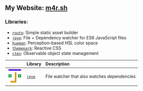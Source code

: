 ## My Website: [m4r.sh](https://m4r.sh)
### Libraries:
- [`routo`](https://github.com/MarshallCB/routo): Simple static asset builder
- [`jeye`](https://github.com/MarshallCB/jeye): File + Dependency watcher for ES6 JavaScript files
- [`hueman`](https://github.com/MarshallCB/hueman): Perception-based HSL color space
- [`themepark`](https://github.com/MarshallCB/themepark): Reactive CSS 
- [`ctex`](https://github.com/MarshallCB/ctex): Observable object state management

|	| Library 	| Description 	|
|:---	|:---	|:---	|
| <img src="https://github.com/marshallcb/jeye/raw/main/jeye.png" width="50" height="50"> 	| [`jeye`](https://github.com/marshallcb/jeye) 	| File watcher that also watches dependencies 	|